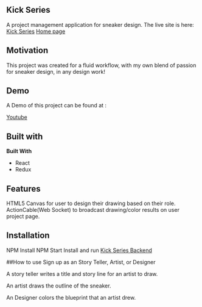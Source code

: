 ## Kick Series
A project management application for sneaker design.
The live site is here: [Kick Series](https://kickseries-app.herokuapp.com)
[Home page](https://github.com/jyl0725/kickSeries-frontend-/blob/master/src/assets/home.png)

## Motivation
This project was created for a fluid workflow, with my own blend of passion for sneaker design, in any design work!

## Demo
A Demo of this project can be found at :

[Youtube](https://www.youtube.com/watch?v=k_ZiRYu9OVs)


## Built with

<b>Built With </b>
* React
* Redux


## Features

HTML5 Canvas for user to design their drawing based on their role.
ActionCable(Web Socket) to broadcast drawing/color results on user project page.



## Installation
NPM Install
NPM Start
Install and run [Kick Series Backend](https://github.com/jyl0725/kickSeries-backend)


##How to use
Sign up as an Story Teller, Artist, or Designer

A story teller writes a title and story line for an artist to draw.

An artist draws the outline of the sneaker.

An Designer colors the blueprint that an artist drew.
